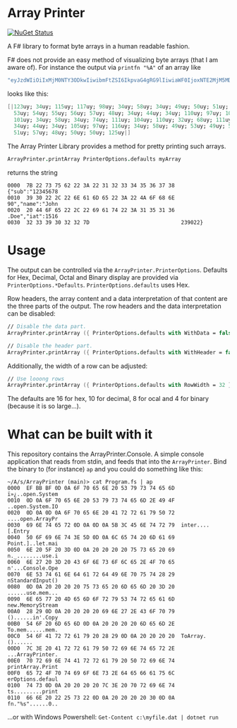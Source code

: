 # Array Printer

[![NuGet Status](https://img.shields.io/nuget/v/ArrayPrinter.svg?style=flat)](https://www.nuget.org/packages/ArrayPrinter/)

A F# library to format byte arrays in a human readable fashion.

F# does not provide an easy method of visualizing byte arrays (that I am aware of).
For instance the output via `printfn "%A"` of an array like 

```fs
"eyJzdWIiOiIxMjM0NTY3ODkwIiwibmFtZSI6IkpvaG4gRG9lIiwiaWF0IjoxNTE2MjM5MDIyfQ" |> System.Convert.FromBase64String
``` 

looks like this:

```fs
[|123uy; 34uy; 115uy; 117uy; 98uy; 34uy; 58uy; 34uy; 49uy; 50uy; 51uy; 52uy;
  53uy; 54uy; 55uy; 56uy; 57uy; 48uy; 34uy; 44uy; 34uy; 110uy; 97uy; 109uy;
  101uy; 34uy; 58uy; 34uy; 74uy; 111uy; 104uy; 110uy; 32uy; 68uy; 111uy; 101uy;
  34uy; 44uy; 34uy; 105uy; 97uy; 116uy; 34uy; 58uy; 49uy; 53uy; 49uy; 54uy; 50uy;
  51uy; 57uy; 48uy; 50uy; 50uy; 125uy|]
```

The Array Printer Library provides a method for pretty printing such arrays.

```fs
ArrayPrinter.printArray PrinterOptions.defaults myArray
```

returns the string

```
0000  7B 22 73 75 62 22 3A 22 31 32 33 34 35 36 37 38  {"sub":"12345678
0010  39 30 22 2C 22 6E 61 6D 65 22 3A 22 4A 6F 68 6E  90","name":"John
0020  20 44 6F 65 22 2C 22 69 61 74 22 3A 31 35 31 36  .Doe","iat":1516
0030  32 33 39 30 32 32 7D                             239022}
```

# Usage

<NuGet>

The output can be controlled via the `ArrayPrinter.PrinterOptions`. 
Defaults for Hex, Decimal, Octal and Binary display are provided via `PrinterOptions.*Defaults`. 
`PrinterOptions.defaults` uses Hex.

Row headers, the array content and a data interpretation of that content are the three parts of the output.
The row headers and the data interpretation can be disabled:

```fs
// Disable the data part.
ArrayPrinter.printArray ({ PrinterOptions.defaults with WithData = false }) myArray

// Disable the header part.
ArrayPrinter.printArray ({ PrinterOptions.defaults with WithHeader = false }) myArray
```

Additionally, the width of a row can be adjusted:

```fs
// Use looong rows
ArrayPrinter.printArray ({ PrinterOptions.defaults with RowWidth = 32 }) myArray
```

The defaults are 16 for hex, 10 for decimal, 8 for ocal and 4 for binary (because it is so large…).

# What can be built with it

This repository contains the ArrayPrinter.Console.
A simple console application that reads from stdin, and feeds that into the `ArrayPrinter`.
Bind the binary to (for instance) `ap` and you could do something like this:

```fish
~/A/s/ArrayPrinter (main)> cat Program.fs | ap
0000  EF BB BF 0D 0A 6F 70 65 6E 20 53 79 73 74 65 6D  ï»¿..open.System
0010  0D 0A 6F 70 65 6E 20 53 79 73 74 65 6D 2E 49 4F  ..open.System.IO
0020  0D 0A 0D 0A 6F 70 65 6E 20 41 72 72 61 79 50 72  ....open.ArrayPr
0030  69 6E 74 65 72 0D 0A 0D 0A 5B 3C 45 6E 74 72 79  inter....[.Entry
0040  50 6F 69 6E 74 3E 5D 0D 0A 6C 65 74 20 6D 61 69  Point.]..let.mai
0050  6E 20 5F 20 3D 0D 0A 20 20 20 20 75 73 65 20 69  n._........use.i
0060  6E 27 20 3D 20 43 6F 6E 73 6F 6C 65 2E 4F 70 65  n'...Console.Ope
0070  6E 53 74 61 6E 64 61 72 64 49 6E 70 75 74 28 29  nStandardInput()
0080  0D 0A 20 20 20 20 75 73 65 20 6D 65 6D 20 3D 20  ......use.mem...
0090  6E 65 77 20 4D 65 6D 6F 72 79 53 74 72 65 61 6D  new.MemoryStream
00A0  28 29 0D 0A 20 20 20 20 69 6E 27 2E 43 6F 70 79  ()......in'.Copy
00B0  54 6F 20 6D 65 6D 0D 0A 20 20 20 20 6D 65 6D 2E  To.mem......mem.
00C0  54 6F 41 72 72 61 79 20 28 29 0D 0A 20 20 20 20  ToArray.()......
00D0  7C 3E 20 41 72 72 61 79 50 72 69 6E 74 65 72 2E  ...ArrayPrinter.
00E0  70 72 69 6E 74 41 72 72 61 79 20 50 72 69 6E 74  printArray.Print
00F0  65 72 4F 70 74 69 6F 6E 73 2E 64 65 66 61 75 6C  erOptions.defaul
0100  74 73 0D 0A 20 20 20 20 7C 3E 20 70 72 69 6E 74  ts.........print
0110  66 6E 20 22 25 73 22 0D 0A 20 20 20 20 30 0D 0A  fn."%s"......0..
```

...or with Windows Powershell:
`Get-Content c:\myfile.dat | dotnet run`
